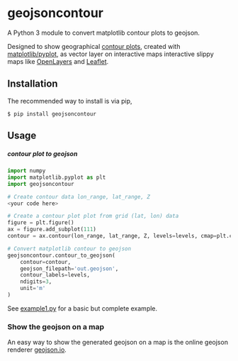 # geojsoncontour
A Python 3 module to convert matplotlib contour plots to geojson.

Designed to show geographical [contour plots](http://matplotlib.org/examples/pylab_examples/contour_demo.html), 
created with [matplotlib/pyplot](https://github.com/matplotlib/matplotlib), as vector layer on interactive maps interactive slippy maps like [OpenLayers](https://github.com/openlayers/ol3) and [Leaflet](https://github.com/Leaflet/Leaflet).

## Installation
The recommended way to install is via pip,
```
$ pip install geojsoncontour
```

## Usage
##### contour plot to geojson
```python
import numpy
import matplotlib.pyplot as plt
import geojsoncontour

# Create contour data lon_range, lat_range, Z
<your code here>

# Create a contour plot plot from grid (lat, lon) data
figure = plt.figure()
ax = figure.add_subplot(111)
contour = ax.contour(lon_range, lat_range, Z, levels=levels, cmap=plt.cm.jet)

# Convert matplotlib contour to geojson
geojsoncontour.contour_to_geojson(
    contour=contour,
    geojson_filepath='out.geojson',
    contour_labels=levels,
    ndigits=3,
    unit='m'
)

```
See [example1.py](geojsoncontour/examples/example1.py) for a basic but complete example.

### Show the geojson on a map
An easy way to show the generated geojson on a map is the online geojson renderer [geojson.io](http://geojson.io).

